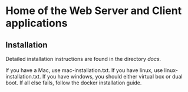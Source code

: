 # Home of the Web Server and Client applications

## Installation

Detailed installation instructions are found in the directory *docs*.

If you have a Mac, use mac-installation.txt. If you have linux, use
linux-installation.txt. If you have windows, you should either virtual
box or dual boot. If all else fails, follow the docker installation
guide.
